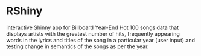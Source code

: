 # RShiny
interactive Shinny app for Billboard Year-End Hot 100 songs data that displays artists with the greatest number of hits, frequently appearing words in the lyrics and titles of the song in a particular year (user input) and testing change in semantics of the songs as per the year.
